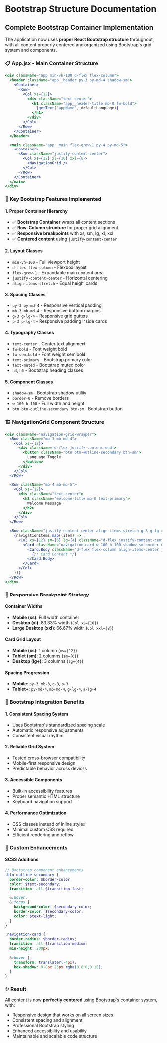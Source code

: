 # Bootstrap Structure Documentation

## Complete Bootstrap Container Implementation

The application now uses **proper React Bootstrap structure** throughout, with all content properly centered and organized using Bootstrap's grid system and components.

### 📋 **App.jsx - Main Container Structure**

```jsx
<div className="app min-vh-100 d-flex flex-column">
  <header className="app__header py-3 py-md-4 shadow-sm">
    <Container>
      <Row>
        <Col xs={12}>
          <div className="text-center">
            <h1 className="app__header-title mb-0 fw-bold">
              {getText('appName', defaultLanguage)}
            </h1>
          </div>
        </Col>
      </Row>
    </Container>
  </header>

  <main className="app__main flex-grow-1 py-4 py-md-5">
    <Container>
      <Row className="justify-content-center">
        <Col xs={12} xl={10} xxl={8}>
          <NavigationGrid />
        </Col>
      </Row>
    </Container>
  </main>
</div>
```

### 🎯 **Key Bootstrap Features Implemented**

#### **1. Proper Container Hierarchy**
- ✅ **Bootstrap Container** wraps all content sections
- ✅ **Row-Column structure** for proper grid alignment
- ✅ **Responsive breakpoints** with xs, sm, lg, xl, xxl
- ✅ **Centered content** using `justify-content-center`

#### **2. Layout Classes**
- `min-vh-100` - Full viewport height
- `d-flex flex-column` - Flexbox layout
- `flex-grow-1` - Expandable main content area
- `justify-content-center` - Horizontal centering
- `align-items-stretch` - Equal height cards

#### **3. Spacing Classes**
- `py-3 py-md-4` - Responsive vertical padding
- `mb-3 mb-md-4` - Responsive bottom margins
- `g-3 g-lg-4` - Responsive grid gutters
- `p-3 p-lg-4` - Responsive padding inside cards

#### **4. Typography Classes**
- `text-center` - Center text alignment
- `fw-bold` - Font weight bold
- `fw-semibold` - Font weight semibold
- `text-primary` - Bootstrap primary color
- `text-muted` - Bootstrap muted color
- `h4`, `h5` - Bootstrap heading classes

#### **5. Component Classes**
- `shadow-sm` - Bootstrap shadow utility
- `border-0` - Remove borders
- `w-100 h-100` - Full width and height
- `btn btn-outline-secondary btn-sm` - Bootstrap button

### 🏗️ **NavigationGrid Component Structure**

```jsx
<div className="navigation-grid-wrapper">
  <Row className="mb-3 mb-md-4">
    <Col xs={12}>
      <div className="d-flex justify-content-end">
        <button className="btn btn-outline-secondary btn-sm">
          Language Toggle
        </button>
      </div>
    </Col>
  </Row>

  <Row className="mb-4 mb-md-5">
    <Col xs={12}>
      <div className="text-center">
        <h2 className="welcome-title mb-0 text-primary">
          Welcome Message
        </h2>
      </div>
    </Col>
  </Row>

  <Row className="justify-content-center align-items-stretch g-3 g-lg-4">
    {navigationItems.map((item) => (
      <Col xs={12} sm={6} lg={4} className="d-flex justify-content-center">
        <Card className="navigation-card w-100 h-100 shadow-sm border-0">
          <Card.Body className="d-flex flex-column align-items-center justify-content-center text-center">
            {/* Card Content */}
          </Card.Body>
        </Card>
      </Col>
    ))}
  </Row>
</div>
```

### 📱 **Responsive Breakpoint Strategy**

#### **Container Widths**
- **Mobile (xs)**: Full width container
- **Desktop (xl)**: 83.33% width (`Col xl={10}`)
- **Large Desktop (xxl)**: 66.67% width (`Col xxl={8}`)

#### **Card Grid Layout**
- **Mobile (xs)**: 1 column (`xs={12}`)
- **Tablet (sm)**: 2 columns (`sm={6}`)
- **Desktop (lg+)**: 3 columns (`lg={4}`)

#### **Spacing Progression**
- **Mobile**: `py-3`, `mb-3`, `g-3`, `p-3`
- **Tablet+**: `py-md-4`, `mb-md-4`, `g-lg-4`, `p-lg-4`

### 🎨 **Bootstrap Integration Benefits**

#### **1. Consistent Spacing System**
- Uses Bootstrap's standardized spacing scale
- Automatic responsive adjustments
- Consistent visual rhythm

#### **2. Reliable Grid System**
- Tested cross-browser compatibility
- Mobile-first responsive design
- Predictable behavior across devices

#### **3. Accessible Components**
- Built-in accessibility features
- Proper semantic HTML structure
- Keyboard navigation support

#### **4. Performance Optimization**
- CSS classes instead of inline styles
- Minimal custom CSS required
- Efficient rendering and reflow

### 🔧 **Custom Enhancements**

#### **SCSS Additions**
```scss
// Bootstrap component enhancements
.btn-outline-secondary {
  border-color: $border-color;
  color: $text-secondary;
  transition: all $transition-fast;
  
  &:hover,
  &:focus {
    background-color: $secondary-color;
    border-color: $secondary-color;
    color: $text-light;
  }
}

.navigation-card {
  border-radius: $border-radius;
  transition: all $transition-medium;
  min-height: 200px;
  
  &:hover {
    transform: translateY(-4px);
    box-shadow: 0 8px 25px rgba(0,0,0,0.15);
  }
}
```

### ✨ **Result**
All content is now **perfectly centered** using Bootstrap's container system, with:
- Responsive design that works on all screen sizes
- Consistent spacing and alignment
- Professional Bootstrap styling
- Enhanced accessibility and usability
- Maintainable and scalable code structure